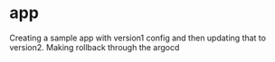 # app
Creating a sample app with version1 config and then updating that to version2. Making rollback through the argocd
